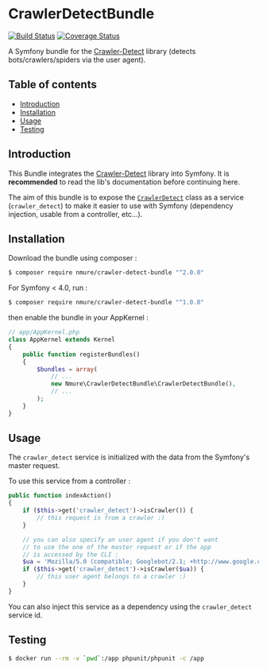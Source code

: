 # CrawlerDetectBundle

[![Build Status](https://travis-ci.org/nicolasmure/CrawlerDetectBundle.svg?branch=master)](https://travis-ci.org/nicolasmure/CrawlerDetectBundle)
[![Coverage Status](https://coveralls.io/repos/github/nicolasmure/CrawlerDetectBundle/badge.svg?branch=master)](https://coveralls.io/github/nicolasmure/CrawlerDetectBundle?branch=master)

A Symfony bundle for the [Crawler-Detect](https://github.com/JayBizzle/Crawler-Detect "JayBizzle/Crawler-Detect")
library (detects bots/crawlers/spiders via the user agent).

## Table of contents

- [Introduction](#introduction)
- [Installation](#installation)
- [Usage](#usage)
- [Testing](#testing)

## Introduction

This Bundle integrates the [Crawler-Detect](https://github.com/JayBizzle/Crawler-Detect "JayBizzle/Crawler-Detect")
library into Symfony.
It is **recommended** to read the lib's documentation before continuing here.

The aim of this bundle is to expose the [`CrawlerDetect`](https://github.com/JayBizzle/Crawler-Detect/blob/master/src/CrawlerDetect.php "Jaybizzle\CrawlerDetect\CrawlerDetect")
class as a service (`crawler_detect`) to make it easier to use with Symfony
(dependency injection, usable from a controller, etc...).

## Installation

Download the bundle using composer :

```bash
$ composer require nmure/crawler-detect-bundle "^2.0.0"
```

For Symfony < 4.0, run :

```bash
$ composer require nmure/crawler-detect-bundle "^1.0.0"
```

then enable the bundle in your AppKernel :

```php
// app/AppKernel.php
class AppKernel extends Kernel
{
    public function registerBundles()
    {
        $bundles = array(
            // ...
            new Nmure\CrawlerDetectBundle\CrawlerDetectBundle(),
            // ...
        );
    }
}
```

## Usage

The `crawler_detect` service is initialized with the data from
the Symfony's master request.

To use this service from a controller :

```php
public function indexAction()
{
    if ($this->get('crawler_detect')->isCrawler()) {
        // this request is from a crawler :)
    }

    // you can also specify an user agent if you don't want
    // to use the one of the master request or if the app
    // is accessed by the CLI :
    $ua = 'Mozilla/5.0 (compatible; Googlebot/2.1; +http://www.google.com/bot.html)';
    if ($this->get('crawler_detect')->isCrawler($ua)) {
        // this user agent belongs to a crawler :)
    }
}
```

You can also inject this service as a dependency
using the `crawler_detect` service id.

## Testing

```bash
$ docker run --rm -v `pwd`:/app phpunit/phpunit -c /app
```
